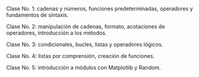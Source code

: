 Clase No. 1: cadenas y números, funciones predeterminadas, operadores y fundamentos de sintaxis.

Clase No. 2: manipulación de cadenas, formato, acotaciones de operadores, introducción a los métodos.

Clase No. 3: condicionales, bucles, listas y operadores lógicos.

Clase No. 4: listas por comprensión, creación de funciones.

Clase No. 5: introducción a módulos con Matplotlib y Random.
